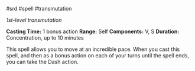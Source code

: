 #srd #spell #transmutation 

*1st-level transmutation*

**Casting Time:** 1 bonus action
**Range:** Self
**Components:** V, S
**Duration:** Concentration, up to 10 minutes

This spell allows you to move at an incredible pace. When you cast this spell, and then as a bonus action on each of your turns until the spell ends, you can take the Dash action.
